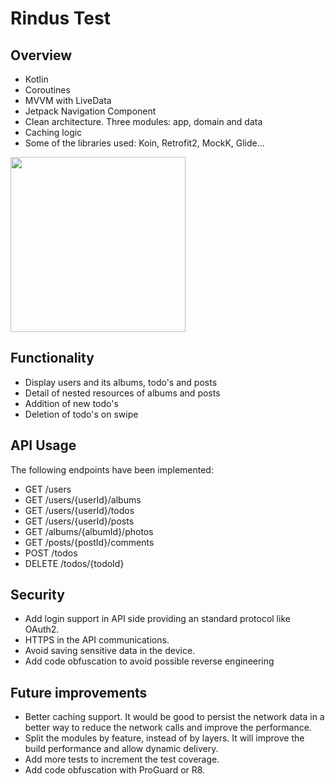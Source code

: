# Rindus Test

## Overview

- Kotlin
- Coroutines
- MVVM with LiveData
- Jetpack Navigation Component
- Clean architecture. Three modules: app, domain and data
- Caching logic
- Some of the libraries used: Koin, Retrofit2, MockK, Glide...

<img src="images/rindus_test_video.gif" width="280" />

## Functionality
- Display users and its albums, todo's and posts
- Detail of nested resources of albums and posts
- Addition of new todo's
- Deletion of todo's on swipe

## API Usage

The following endpoints have been implemented:
- GET /users
- GET /users/{userId}/albums
- GET /users/{userId}/todos
- GET /users/{userId}/posts
- GET /albums/{albumId}/photos
- GET /posts/{postId}/comments
- POST /todos
- DELETE /todos/{todoId}

## Security
- Add login support in API side providing an standard protocol like OAuth2.
- HTTPS in the API communications.
- Avoid saving sensitive data in the device.
- Add code obfuscation to avoid possible reverse engineering

## Future improvements
- Better caching support. It would be good to persist the network data in a better way to reduce the network calls and improve the performance.
- Split the modules by feature, instead of by layers. It will improve the build performance and allow dynamic delivery.
- Add more tests to increment the test coverage.
- Add code obfuscation with ProGuard or R8.

